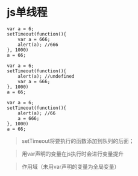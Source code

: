 # js单线程

```
var a = 6;
setTimeout(function(){
    var a = 666;
    alert(a); //666
}, 1000)
a = 66;
```

```
var a = 6;
setTimeout(function(){
    alert(a); //undefined
    var a = 666;
}, 1000)
a = 66;
```

```
var a = 6;
setTimeout(function(){
    alert(a); //66
    a = 666;
}, 1000)
a = 66;
```

> setTimeout将要执行的函数添加到队列的后面；

> 用var声明的变量在js执行时会进行变量提升

> 作用域（未用var声明的变量为全局变量）